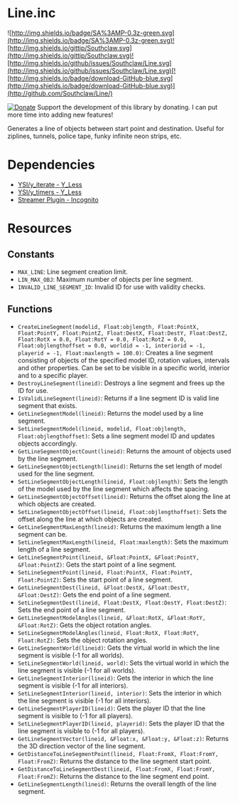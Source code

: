 # Line.inc

![http://img.shields.io/badge/SA%3AMP-0.3z-green.svg](http://img.shields.io/badge/SA%3AMP-0.3z-green.svg)![http://img.shields.io/gittip/Southclaw.svg](http://img.shields.io/gittip/Southclaw.svg)![http://img.shields.io/github/issues/Southclaw/Line.svg](http://img.shields.io/github/issues/Southclaw/Line.svg)[![http://img.shields.io/badge/download-GitHub-blue.svg](http://img.shields.io/badge/download-GitHub-blue.svg)](http://github.com/Southclaw/Line/)

[![Donate](https://www.paypalobjects.com/en_GB/i/btn/btn_donate_SM.gif)](https://www.paypal.com/cgi-bin/webscr?cmd=_s-xclick&hosted_button_id=M7WJU7YN8PKGQ) Support the development of this library by donating. I can put more time into adding new features!

Generates a line of objects between start point and destination. Useful for ziplines, tunnels, police tape, funky infinite neon strips, etc.


# Dependencies

- [YSI/y_iterate - Y_Less](http://github.com/Y-Less/YSI)
- [YSI/y_timers - Y_Less](http://github.com/Y-Less/YSI)
- [Streamer Plugin - Incognito](http://github.com/samp-incognito/samp-streamer-plugin)


# Resources


## Constants

- ```MAX_LINE```: Line segment creation limit.
- ```LIN_MAX_OBJ```: Maximum number of objects per line segment.
- ```INVALID_LINE_SEGMENT_ID```: Invalid ID for use with validity checks.


## Functions

- ```CreateLineSegment(modelid, Float:objlength, Float:PointX, Float:PointY, Float:PointZ, Float:DestX, Float:DestY, Float:DestZ, Float:RotX = 0.0, Float:RotY = 0.0, Float:RotZ = 0.0, Float:objlengthoffset = 0.0, worldid = -1, interiorid = -1, playerid = -1, Float:maxlength = 100.0)```: Creates a line segment consisting of objects of the specified model ID, rotation values, intervals and other properties. Can be set to be visible in a specific world, interior and to a specific player.
- ```DestroyLineSegment(lineid)```: Destroys a line segment and frees up the ID for use.
- ```IsValidLineSegment(lineid)```: Returns if a line segment ID is valid line segment that exists.
- ```GetLineSegmentModel(lineid)```: Returns the model used by a line segment.
- ```SetLineSegmentModel(lineid, modelid, Float:objlength, Float:objlengthoffset)```: Sets a line segment model ID and updates objects accordingly.
- ```GetLineSegmentObjectCount(lineid)```: Returns the amount of objects used by the line segment.
- ```GetLineSegmentObjectLength(lineid)```: Returns the set length of model used for the line segment.
- ```SetLineSegmentObjectLength(lineid, Float:objlength)```: Sets the length of the model used by the line segment which affects the spacing.
- ```GetLineSegmentObjectOffset(lineid)```: Returns the offset along the line at which objects are created.
- ```SetLineSegmentObjectOffset(lineid, Float:objlengthoffset)```: Sets the offset along the line at which objects are created.
- ```GetLineSegmentMaxLength(lineid)```: Returns the maximum length a line segment can be.
- ```SetLineSegmentMaxLength(lineid, Float:maxlength)```: Sets the maximum length of a line segment.
- ```GetLineSegmentPoint(lineid, &Float:PointX, &Float:PointY, &Float:PointZ)```: Gets the start point of a line segment.
- ```SetLineSegmentPoint(lineid, Float:PointX, Float:PointY, Float:PointZ)```: Sets the start point of a line segment.
- ```GetLineSegmentDest(lineid, &Float:DestX, &Float:DestY, &Float:DestZ)```: Gets the end point of a line segment.
- ```SetLineSegmentDest(lineid, Float:DestX, Float:DestY, Float:DestZ)```: Sets the end point of a line segment.
- ```GetLineSegmentModelAngles(lineid, &Float:RotX, &Float:RotY, &Float:RotZ)```: Gets the object rotation angles.
- ```SetLineSegmentModelAngles(lineid, Float:RotX, Float:RotY, Float:RotZ)```: Sets the object rotation angles.
- ```GetLineSegmentWorld(lineid)```: Gets the virtual world in which the line segment is visible (-1 for all worlds).
- ```SetLineSegmentWorld(lineid, world)```: Sets the virtual world in which the line segment is visible (-1 for all worlds).
- ```GetLineSegmentInterior(lineid)```: Gets the interior in which the line segment is visible (-1 for all interiors).
- ```SetLineSegmentInterior(lineid, interior)```: Sets the interior in which the line segment is visible (-1 for all interiors).
- ```GetLineSegmentPlayerID(lineid)```: Gets the player ID that the line segment is visible to (-1 for all players).
- ```SetLineSegmentPlayerID(lineid, playerid)```: Sets the player ID that the line segment is visible to (-1 for all players).
- ```GetLineSegmentVector(lineid, &Float:x, &Float:y, &Float:z)```: Returns the 3D direction vector of the line segment.
- ```GetDistanceToLineSegmentPoint(lineid, Float:FromX, Float:FromY, Float:FromZ)```: Returns the distance to the line segment start point.
- ```GetDistanceToLineSegmentDest(lineid, Float:FromX, Float:FromY, Float:FromZ)```: Returns the distance to the line segment end point.
- ```GetLineSegmentLength(lineid)```: Returns the overall length of the line segment.
